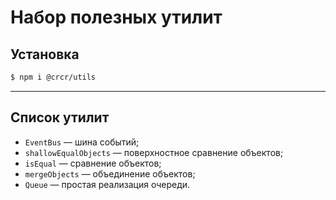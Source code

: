 # Набор полезных утилит

## Установка
```bash
$ npm i @crcr/utils
```

---

## Список утилит
* `EventBus` — шина событий;
* `shallowEqualObjects` — поверхностное сравнение объектов;
* `isEqual` — сравнение объектов;
* `mergeObjects` — объединение объектов;
* `Queue` — простая реализация очереди.